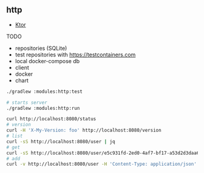 ## http

* [Ktor](https://ktor.io/docs)

TODO
* repositories (SQLite)
* test repositories with https://testcontainers.com
* local docker-compose db
* client
* docker
* chart

```bash
./gradlew :modules:http:test

# starts server
./gradlew :modules:http:run

curl http://localhost:8080/status
# version
curl -H 'X-My-Version: foo' http://localhost:8080/version
# list
curl -sS http://localhost:8080/user | jq
# get
curl -sS http://localhost:8080/user/e5c931fd-2ed0-4af7-bf17-a53d2d3daa66 | jq
# add
curl -v http://localhost:8080/user -H 'Content-Type: application/json' --data '{"name":"foo","age":42}'
```
